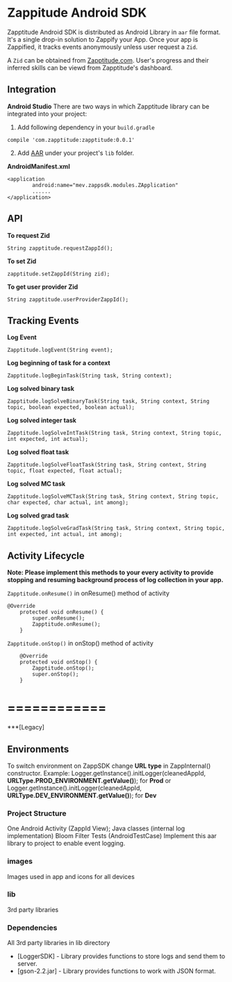 # Zappitude Android SDK

Zapptitude Android SDK is distributed as Android Library in `aar` file format. 
It's a single drop-in solution to Zappify your App. 
Once your app is Zappified, it tracks events anonymously unless user request a `Zid`. 

A `Zid` can be obtained from [Zapptitude.com](https://zapptitude.com). User's progress and their inferred skills can
be viewd from Zapptitude's dashboard.

## Integration
**Android Studio**
There are two ways in which Zapptitude library can be integrated into your project:
1. Add following dependency in your `build.gradle`
```
compile 'com.zapptitude:zapptitude:0.0.1'
```
2. Add [AAR](https://github.com/zapptitude/android-sdk/blob/master/sampleapp/app/libs/zappSDK.aar) under your project's `lib` folder.

**AndroidManifest.xml**
```
<application
        android:name="mev.zappsdk.modules.ZApplication"
        ......
</application>        
```


## API

**To request Zid**
```
String zapptitude.requestZappId();
```

**To set Zid**
```
zapptitude.setZappId(String zid);
```

**To get user provider Zid**
``` 
String zapptitude.userProviderZappId();
```

## Tracking Events

**Log Event**
```
Zapptitude.logEvent(String event);
```

**Log beginning of task for a context**
``` 
Zapptitude.logBeginTask(String task, String context);
```

**Log solved binary task**
```
Zapptitude.logSolveBinaryTask(String task, String context, String topic, boolean expected, boolean actual);
```

**Log solved integer task**
```
Zapptitude.logSolveIntTask(String task, String context, String topic, int expected, int actual);
```

**Log solved float task**
```
Zapptitude.logSolveFloatTask(String task, String context, String topic, float expected, float actual);
```

**Log solved MC task**
```
Zapptitude.logSolveMCTask(String task, String context, String topic, char expected, char actual, int among);
```

**Log solved grad task**
```
Zapptitude.logSolveGradTask(String task, String context, String topic, int expected, int actual, int among);
```


## Activity Lifecycle

**Note: Please implement this methods to your every activity to provide stopping and resuming background process of log collection in your app.**

`Zapptitude.onResume()` in onResume() method of activity


```
@Override
    protected void onResume() {
        super.onResume();
        Zapptitude.onResume();
    }
```

`Zapptitude.onStop()` in onStop() method of activity
```
    @Override
    protected void onStop() {
        Zapptitude.onStop();
        super.onStop();
    }
```    

============
=====
***[Legacy]

## Environments

To switch environment on ZappSDK change **URL type** in ZappInternal() constructor.
Example: Logger.getInstance().initLogger(cleanedAppId, **URLType.PROD_ENVIRONMENT.getValue()**); for **Prod** or Logger.getInstance().initLogger(cleanedAppId, **URLType.DEV_ENVIRONMENT.getValue()**); for **Dev**


### Project Structure
One Android Activity (ZappId View);
Java classes (internal log implementation)
Bloom Filter
Tests (AndroidTestCase)
Implement this aar library to project to enable event logging. 
### images
Images used in app and icons for all devices
### lib
3rd party libraries

### Dependencies
All 3rd party libraries in lib directory
- [LoggerSDK] - Library provides functions to store logs and send them to server.
- [gson-2.2.jar] - Library provides functions to work with JSON format.
